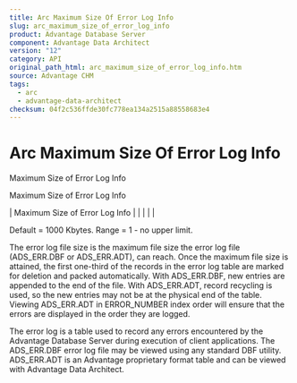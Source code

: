 ```yaml
---
title: Arc Maximum Size Of Error Log Info
slug: arc_maximum_size_of_error_log_info
product: Advantage Database Server
component: Advantage Data Architect
version: "12"
category: API
original_path_html: arc_maximum_size_of_error_log_info.htm
source: Advantage CHM
tags:
  - arc
  - advantage-data-architect
checksum: 04f2c536ffde30fc778ea134a2515a88558683e4
---
```


# Arc Maximum Size Of Error Log Info

Maximum Size of Error Log Info

Maximum Size of Error Log Info

| Maximum Size of Error Log Info |  |  |  |  |

Default = 1000 Kbytes. Range = 1 - no upper limit.

The error log file size is the maximum file size the error log file (ADS\_ERR.DBF or ADS\_ERR.ADT), can reach. Once the maximum file size is attained, the first one-third of the records in the error log table are marked for deletion and packed automatically. With ADS\_ERR.DBF, new entries are appended to the end of the file. With ADS\_ERR.ADT, record recycling is used, so the new entries may not be at the physical end of the table. Viewing ADS\_ERR.ADT in ERROR\_NUMBER index order will ensure that the errors are displayed in the order they are logged.

The error log is a table used to record any errors encountered by the Advantage Database Server during execution of client applications. The ADS\_ERR.DBF error log file may be viewed using any standard DBF utility. ADS\_ERR.ADT is an Advantage proprietary format table and can be viewed with Advantage Data Architect.
